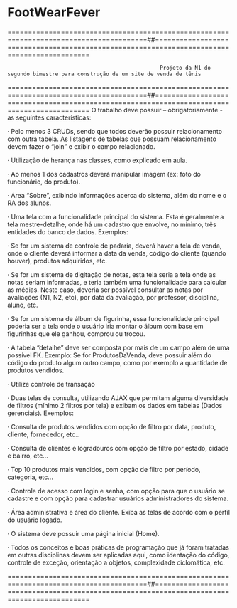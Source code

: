 # FootWearFever
========================================================================================##============================================================================================

                                                    Projeto da N1 do segundo bimestre para construção de um site de venda de tênis

========================================================================================##============================================================================================
O trabalho deve possuir – obrigatoriamente - as seguintes características:

  · Pelo menos 3 CRUDs, sendo que todos deverão possuir relacionamento com outra tabela. As listagens de tabelas que possuam relacionamento devem fazer o “join” e exibir o campo relacionado.

  · Utilização de herança nas classes, como explicado em aula.
  
  · Ao menos 1 dos cadastros deverá manipular imagem (ex: foto do funcionário, do produto).
  
  · Área “Sobre”, exibindo informações acerca do sistema, além do nome e o RA dos alunos.
  
  · Uma tela com a funcionalidade principal do sistema. Esta é geralmente a tela mestre-detalhe, onde há um cadastro que envolve, no mínimo, três entidades do banco de dados. Exemplos:
  
  · Se for um sistema de controle de padaria, deverá haver a tela de venda, onde o cliente deverá informar a data da venda, código do cliente (quando houver), produtos adquiridos, etc.
  
  ·  Se for um sistema de digitação de notas, esta tela seria a tela onde as notas seriam informadas, e teria também uma funcionalidade para calcular as médias. Neste caso, deveria ser possível consultar as notas por avaliações (N1, N2, etc), por data da avaliação, por professor, disciplina, aluno, etc.
  
  ·  Se for um sistema de álbum de figurinha, essa funcionalidade principal poderia ser a tela onde o usuário iria montar o álbum com base em figurinhas que ele ganhou, comprou ou trocou.
  
  ·  A tabela “detalhe” deve ser composta por mais de um campo além de uma possível FK. Exemplo: Se for ProdutosDaVenda, deve possuir além do código do produto algum outro campo, como por exemplo a quantidade de produtos vendidos.
  
  ·  Utilize controle de transação
  
  · Duas telas de consulta, utilizando AJAX que permitam alguma diversidade de filtros (mínimo 2 filtros por tela) e exibam os dados em tabelas (Dados gerenciais). Exemplos:
  
  ·  Consulta de produtos vendidos com opção de filtro por data, produto, cliente, fornecedor, etc..
  
  ·  Consulta de clientes e logradouros com opção de filtro por estado, cidade e bairro, etc...
  
  ·  Top 10 produtos mais vendidos, com opção de filtro por período, categoria, etc...
  
  · Controle de acesso com login e senha, com opção para que o usuário se cadastre e com opção para cadastrar usuários administradores do sistema.
  
  · Área administrativa e área do cliente. Exiba as telas de acordo com o perfil do usuário logado.
  
  · O sistema deve possuir uma página inicial (Home).
  
  · Todos os conceitos e boas práticas de programação que já foram tratadas em outras disciplinas devem ser aplicadas aqui, como identação do código, controle de exceção, orientação a objetos, complexidade ciclomática, etc.

========================================================================================##============================================================================================
